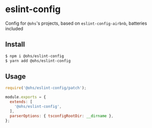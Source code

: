 # eslint-config
Config for `@ohs`'s projects, based on `eslint-config-airbnb`, batteries included

## Install

```bash
$ npm i @ohs/eslint-config
$ yarn add @ohs/eslint-config
```

## Usage

```js
require('@ohs/eslint-config/patch');

module.exports = {
  extends: [
    '@ohs/eslint-config',
  ],
  parserOptions: { tsconfigRootDir: __dirname },
};
```
